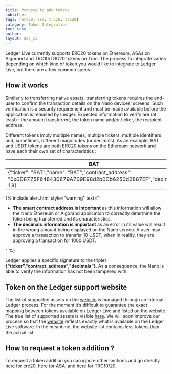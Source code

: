```yaml
---
title: Process to add tokens
subtitle:
tags: [erc20, asa, trc10, trc20]
category: Token Integration
toc: true
author:
layout: doc_ci
---
```




Ledger Live currently supports ERC20 tokens on Ethereum, ASAs on Algorand and TRC10/TRC20 tokens on Tron. The process to integrate varies depending on which kind of token you would like to integrate to Ledger Live, but there are a few common specs.

## How it works

Similarly to transferring native assets, transferring tokens requires the end-user to confirm the transaction details on the Nano devices’ screens. Such verification is a security requirement and must be made available before the application is released by Ledger. Expected information to verify are (at least) : the amount transferred, the token name and/or ticker, the recipient address.

Different tokens imply multiple names, multiple tickers, multiple identifiers and, sometimes, different magnitudes (or decimals). As an example, BAT and USDT tokens are both ERC20 tokens on the Ethereum network and have each their own set of characteristics :

|     BAT       |     USDT     |
|---------------|--------------|
|{"ticker": "BAT","name": "BAT","contract_address": "0x0D8775F648430679A709E98d2b0Cb6250d2887EF","decimals": 18}|{"ticker": "USDT","name": "Tether USDT","contract_address": "0xdAC17F958D2ee523a2206206994597C13D831ec7","decimals": 6}|

<!--  -->
{% include alert.html style="warning" text="<ul><li><b>The smart contract address is important</b> as this information will allow the Nano Ethereum or Algorand application to correctly determine the token being transferred and its characteristics.</li><li><b>The decimals information is important</b> as an error in its value will result in the wrong amount being displayed on the Nano screen. A user may approve a transaction to transfer 10 USDT, when in reality, they are approving a transaction for 1000 USDT.</li></ul>" %}
<!--  -->

Ledger applies a specific signature to the triplet **{"ticker”,"contract_address","decimals”}**. As a consequence, the Nano is able to verify the information has not been tampered with.

## Token on the Ledger support website

The list of supported assets on the [website](https://www.ledger.com/supported-crypto-assets/) is managed through an internal Ledger process. For the moment it’s difficult to guarantee the exact mapping between tokens available on Ledger Live and listed on the website. The true list of supported assets is visible [here](https://github.com/LedgerHQ/ledgerjs/tree/master/packages/cryptoassets/data).  We will soon improve our process so that the [website](https://www.ledger.com/supported-crypto-assets/) reflects exactly what is available on the Ledger Live software. In the meantime, the website list contains less tokens than the actual list.

## How to request a token addition ?

To request a token addition you can ignore other sections and go directly [here](../erc20) for erc20, [here](../asa) for ASA, and [here](../trc) for TRC10/20.
